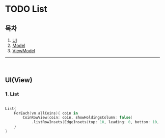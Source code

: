 # TODO List

## 목차
1. [UI](#uiview)
2. [Model](#model)
3. [ViewModel](#viewmodel)

---

<br>

## UI(View)
### 1. List

```swift

List{
    ForEach(vm.allCoins){ coin in
        CoinRowView(coin: coin, showHoldingsColumn: false)
            .listRowInsets(EdgeInsets(top: 10, leading: 0, bottom: 10, trailing: 10)) // 리스트 행에 대한 패딩
    }
}

```